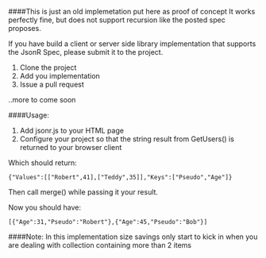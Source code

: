 ####This is just an old implemetation put here as proof of concept
It works perfectly fine, but does not support recursion like the posted spec proposes.

If you have build a client or server side library implementation that supports the JsonR Spec, please submit it to the project.

1. Clone the project
2. Add you implementation
3. Issue a pull request


..more to come soon



####Usage:

1. Add jsonr.js to your HTML page
2. Configure your project so that the string result from GetUsers() is returned to your browser client

Which should return:

    {"Values":[["Robert",41],["Teddy",35]],"Keys":["Pseudo","Age"]}


Then call merge() while passing it your result.

Now you should have:

    [{"Age":31,"Pseudo":"Robert"},{"Age":45,"Pseudo":"Bob"}]


####Note:
In this implementation size savings only start to kick in when you are dealing with collection containing more than 2 items
